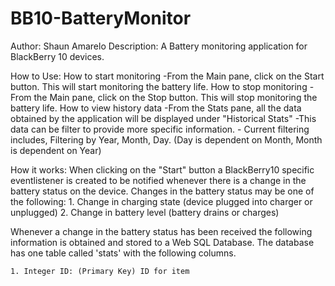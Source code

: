 BB10-BatteryMonitor
===================

Author: Shaun Amarelo
Description: A Battery monitoring application for BlackBerry 10 devices.

How to Use: 
  How to start monitoring
    -From the Main pane, click on the Start button. This will start monitoring the battery life.
  How to stop monitoring
    -From the Main pane, click on the Stop  button. This will stop monitoring the battery life.
  How to view history data
    -From the Stats pane, all the data obtained by the application will be displayed under "Historical Stats"
    -This data can be filter to provide more specific information.
      - Current filtering includes, Filtering by Year, Month, Day. (Day is dependent on Month, Month is dependent on Year)

How it works:
  When clicking on the "Start" button a BlackBerry10 specific eventlistener is created to be notified whenever there is a change in the battery status on the device.
  Changes in the battery status may be one of the following:
    1. Change in charging state (device plugged into charger or unplugged)
    2. Change in battery level (battery drains or charges)
    
  Whenever a change in the battery status has been received the following information is obtained and stored to a Web SQL Database.
  The database has one table called 'stats' with the following columns.
  
    1. Integer ID: (Primary Key) ID for item
    
